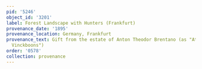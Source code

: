 ```yaml
---
pid: '5246'
object_id: '3201'
label: Forest Landscape with Hunters (Frankfurt)
provenance_date: '1895'
provenance_location: Germany, Frankfurt
provenance_text: Gift from the estate of Anton Theodor Brentano (as "Attributed to
  Vinckboons")
order: '0578'
collection: provenance
---
```

